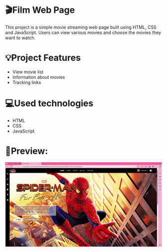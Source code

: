 # 🎬Film Web Page

This project is a simple movie streaming web page built using HTML, CSS and JavaScript. Users can view various movies and choose the movies they want to watch.

# 💡Project Features

- View movie list
- Information about movies
- Tracking links

# 💻Used technologies 
- HTML
- CSS
- JavaScript

# 💎Preview:
![](FilmSitesi.gif)

